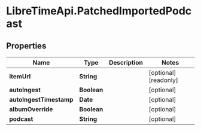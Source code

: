 # LibreTimeApi.PatchedImportedPodcast

## Properties

Name | Type | Description | Notes
------------ | ------------- | ------------- | -------------
**itemUrl** | **String** |  | [optional] [readonly] 
**autoIngest** | **Boolean** |  | [optional] 
**autoIngestTimestamp** | **Date** |  | [optional] 
**albumOverride** | **Boolean** |  | [optional] 
**podcast** | **String** |  | [optional] 


